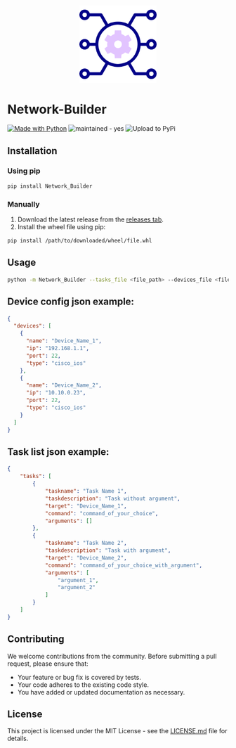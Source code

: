 <p align="center">
  <img src="https://github.com/Levy-Y/Network-Builder/blob/main/assets/logo.png?raw=true" alt="Logo" width="35%"/>
</p>

# Network-Builder

[![Made with Python](https://img.shields.io/badge/Python->=3.8-blue?logo=python&logoColor=white)](https://python.org "Go to Python homepage") ![maintained - yes](https://img.shields.io/badge/maintained-yes-blue) ![Upload to PyPi](https://github.com/Levy-Y/Network-Builder/actions/workflows/publish-to-pypi.yml/badge.svg)

## Installation

### Using pip

```bash
pip install Network_Builder
```

### Manually
1. Download the latest release from the [releases tab](https://github.com/Levy-Y/Network_Builder/releases).
2. Install the wheel file using pip:

```bash
pip install /path/to/downloaded/wheel/file.whl
```

## Usage
```bash
python -m Network_Builder --tasks_file <file_path> --devices_file <file_path>
```

## Device config json example:
```json
{
  "devices": [
    {
      "name": "Device_Name_1",
      "ip": "192.168.1.1",
      "port": 22,
      "type": "cisco_ios"
    },
    {
      "name": "Device_Name_2",
      "ip": "10.10.0.23",
      "port": 22,
      "type": "cisco_ios"
    }
  ]
}
```

## Task list json example:
``` json
{
    "tasks": [
        {
            "taskname": "Task Name 1",
            "taskdescription": "Task without argument",
            "target": "Device_Name_1",
            "command": "command_of_your_choice",
            "arguments": []
        },
        {
            "taskname": "Task Name 2",
            "taskdescription": "Task with argument",
            "target": "Device_Name_2",
            "command": "command_of_your_choice_with_argument",
            "arguments": [
                "argument_1",
                "argument_2"
            ]
        }
    ]
}
```


## Contributing

We welcome contributions from the community. Before submitting a pull request, please ensure that:

- Your feature or bug fix is covered by tests.
- Your code adheres to the existing code style.
- You have added or updated documentation as necessary.

## License

This project is licensed under the MIT License - see the [LICENSE.md](LICENSE.md) file for details.

